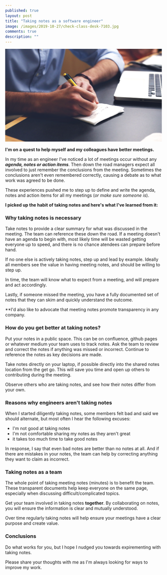 ```yaml
---
published: true
layout: post
title: "Taking notes as a software engineer"
image: /images/2019-10-27/check-class-desk-7103.jpg
comments: true
description: ""
---
```


![](/images/2019-10-27/check-class-desk-7103.jpg)

**I'm on a quest to help myself and my colleagues have better meetings.**

In my time as an engineer I've noticed a lot of meetings occur without any _**agenda, notes or action items**_. Then down the road managers expect all involved to just remember the conclusions from the meeting. Sometimes the conclusions aren't even remembered correctly, causing a debate as to what work was agreed to be done.

These experiences pushed me to step up to define and write the agenda, notes and action items for all my meetings (_or make sure someone is_).

**I picked up the habit of taking notes and here's what I've learned from it:**


### Why taking notes is necessary
Take notes to provide a clear summary for what was discussed in the meeting. The team can reference these down the road. If a meeting doesn't have an agenda to begin with, most likely time will be wasted getting everyone up to speed, and there is no chance atendees can prepare before hand.

If no one else is actively taking notes, step up and lead by example. Ideally all members see the value in having meeting notes, and should be willing to step up.

In time, the team will know what to expect from a meeting, and will prepare and act accordingly.

Lastly, if someone missed the meeting, you have a fully documented set of notes that they can skim and quickly understand the outcome.

**I'd also like to advocate that meeting notes promote transparency in any company.

### How do you get better at taking notes?
Put your notes in a public space. This can be on confluence, github pages or whatever medium your team uses to track notes. Ask the team to review and correct the notes if anything was missed or incorrect. Continue to reference the notes as key decisions are made.

Take notes directly on your laptop, if possible directly into the shared notes location from the get go. This will save you time and open up others to contributing during the meeting. 

Observe others who are taking notes, and see how their notes differ from your own.

### Reasons why engineers aren't taking notes
When I started diligently taking notes, some members felt bad and said we should alternate, but most often I hear the following excuses:
* I'm not good at taking notes
* I'm not comfortable sharing my notes as they aren't great
* it takes too much time to take good notes

In response, I say that even bad notes are better than no notes at all.  And if there are mistakes in your notes, the team can help by correcting anything they want to claim as incorrect.

### Taking notes as a team
The whole point of taking meeting notes (minutes) is to benefit the team. These transparent documents help keep everyone on the same page, especially when discussing difficult/complicated topics.

Get your team involved in taking notes **together**. By collaborating on notes, you will ensure the information is clear and mutually understood. 

Over time regularly taking notes will help ensure your meetings have a clear purpose and create value.

### Conclusions
Do what works for you, but I hope I nudged you towards expirementing with taking notes. 

Please share your thoughts with me as I'm always looking for ways to improve my work.
